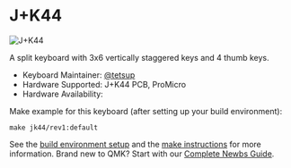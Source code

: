# J+K44

![J+K44](https://)

A split keyboard with 3x6 vertically staggered keys and 4 thumb keys.

* Keyboard Maintainer: [@tetsup](https://twitter.com/tetsup)
* Hardware Supported: J+K44 PCB, ProMicro
* Hardware Availability: 

Make example for this keyboard (after setting up your build environment):

    make jk44/rev1:default

See the [build environment setup](https://docs.qmk.fm/#/getting_started_build_tools) and the [make instructions](https://docs.qmk.fm/#/getting_started_make_guide) for more information. Brand new to QMK? Start with our [Complete Newbs Guide](https://docs.qmk.fm/#/newbs).
